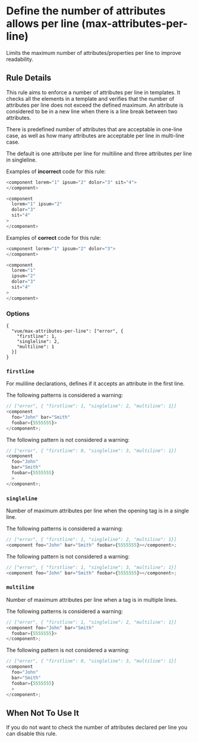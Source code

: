 # Define the number of attributes allows per line (max-attributes-per-line)

Limits the maximum number of attributes/properties per line to improve readability.


## Rule Details

This rule aims to enforce a number of attributes per line in templates. It checks all the elements in a template and verifies that the number of attributes per line does not exceed the defined maximum.
An attribute is considered to be in a new line when there is a line break between two attributes.

There is predefined number of attributes that are acceptable in one-line case, as well as how many attributes are acceptable per line in multi-line case.

The default is one attribute per line for multiline and three attributes per line in singleline.

Examples of **incorrect** code for this rule:

```js
<component lorem="1" ipsum="2" dolor="3" sit="4">
</component>

<component
  lorem="1" ipsum="2"
  dolor="3"
  sit="4"
>
</component>
```

Examples of **correct** code for this rule:

```js
<component lorem="1" ipsum="2" dolor="3">
</component>

<component
  lorem="1"
  ipsum="2"
  dolor="3"
  sit="4"
>
</component>

```

### Options

```
{
  "vue/max-attributes-per-line": ["error", {
    "firstline": 1,
    "singleline": 2,
    "multiline": 1
  }]
}
```

### `firstline`
For muliline declarations, defines if it accepts an attribute in the first line.

The following patterns is considered a warning:
```js
// ["error", { "firstline": 1, "singleline": 2, "multiline": 1}]
<component
  foo="John" bar="Smith"
  foobar={5555555}>
</component>;
```

The following pattern is not considered a warning:
```js
// ["error", { "firstline": 0, "singleline": 3, "multiline": 1}]
<component
  foo="John"
  bar="Smith"
  foobar={5555555}
  >
</component>;
```


### `singleline`
Number of maximum attributes per line when the opening tag is in a single line.

The following patterns is considered a warning:
```js
// ["error", { "firstline": 1, "singleline": 2, "multiline": 1}]
<component foo="John" bar="Smith" foobar={5555555}></component>;
```

The following pattern is not considered a warning:
```js
// ["error", { "firstline": 1, "singleline": 3, "multiline": 1}]
<component foo="John" bar="Smith" foobar={5555555}></component>;
```


### `multiline`
Number of maximum attributes per line when a tag is in multiple lines.


The following patterns is considered a warning:
```js
// ["error", { "firstline": 1, "singleline": 2, "multiline": 1}]
<component foo="John" bar="Smith"
  foobar={5555555}>
</component>;
```

The following pattern is not considered a warning:
```js
// ["error", { "firstline": 0, "singleline": 3, "multiline": 1}]
<component
  foo="John"
  bar="Smith"
  foobar={5555555}
  >
</component>;
```

## When Not To Use It

If you do not want to check the number of attributes declared per line you can disable this rule.

